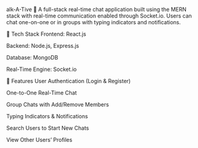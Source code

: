 alk-A-Tive 💬
A full-stack real-time chat application built using the MERN stack with real-time communication enabled through Socket.io. Users can chat one-on-one or in groups with typing indicators and notifications.

🔧 Tech Stack
Frontend: React.js

Backend: Node.js, Express.js

Database: MongoDB

Real-Time Engine: Socket.io

🚀 Features
User Authentication (Login & Register)

One-to-One Real-Time Chat

Group Chats with Add/Remove Members

Typing Indicators & Notifications

Search Users to Start New Chats

View Other Users’ Profiles
